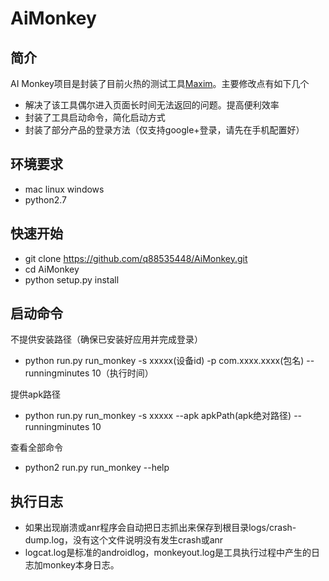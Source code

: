 # AiMonkey
## 简介
AI Monkey项目是封装了目前火热的测试工具[Maxim](https://github.com/zhangzhao4444/Maxim)。主要修改点有如下几个
* 解决了该工具偶尔进入页面长时间无法返回的问题。提高便利效率
* 封装了工具启动命令，简化启动方式
* 封装了部分产品的登录方法（仅支持google+登录，请先在手机配置好）

## 环境要求
* mac linux windows
* python2.7

## 快速开始
* git clone https://github.com/q88535448/AiMonkey.git
* cd AiMonkey
* python setup.py install

## 启动命令
不提供安装路径（确保已安装好应用并完成登录）
* python run.py run_monkey -s xxxxx(设备id) -p com.xxxx.xxxx(包名) --runningminutes 10（执行时间）

提供apk路径
* python run.py run_monkey -s xxxxx --apk apkPath(apk绝对路径) --runningminutes 10

查看全部命令
* python2 run.py run_monkey --help

## 执行日志
* 如果出现崩溃或anr程序会自动把日志抓出来保存到根目录logs/crash-dump.log，没有这个文件说明没有发生crash或anr
* logcat.log是标准的androidlog，monkeyout.log是工具执行过程中产生的日志加monkey本身日志。

